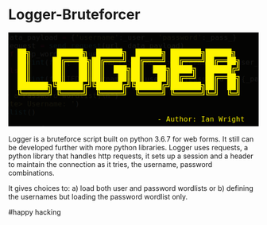 # Logger-Bruteforcer

![](image.png)

Logger is a bruteforce script built on python 3.6.7 for web forms. It still can be developed further with more python libraries.
Logger uses requests, a python library that handles http requests, it sets up a session and a header to maintain the connection as it tries, the username, password combinations. 

It gives choices to:
a) load both user and password wordlists or 
b) defining the usernames but loading the password wordlist only.

#happy hacking
